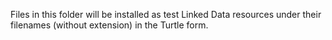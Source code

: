 Files in this folder will be installed as test Linked Data resources under their filenames (without extension) in the Turtle form.